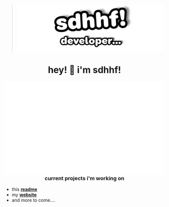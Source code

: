 > ![alt text](image.png)
<h1 align="center">hey! 👋 i'm sdhhf!</h1>
<a href="#"><img align="right" src="https://raw.githubusercontent.com/sdhhf1245/stats/refs/heads/output/generated/overview.svg" /></a>

---
<h3 align="center"></a>current projects i'm working on</a></h3>

- this **[readme](https://github.com/sdhhf1245/sdhhf1245/tree/main)**
- my **[website](https://github.com/sdhhf1245/sdhhf1245.github.io)**
- and more to come....